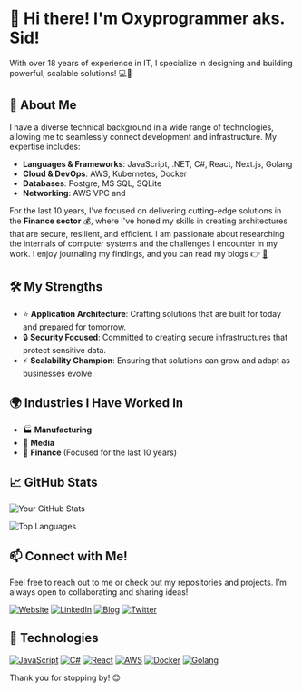# 👋 Hi there! I'm Oxyprogrammer aks. Sid!

With over 18 years of experience in IT, I specialize in designing and building powerful, scalable solutions! 💻🚀

## 🌟 About Me

I have a diverse technical background in a wide range of technologies, allowing me to seamlessly connect development and infrastructure. My expertise includes:

- **Languages & Frameworks**: JavaScript, .NET, C#, React, Next.js, Golang
- **Cloud & DevOps**: AWS, Kubernetes, Docker
- **Databases**: Postgre, MS SQL, SQLite
- **Networking**: AWS VPC and 

For the last 10 years, I've focused on delivering cutting-edge solutions in the **Finance sector** 💰, where I've honed my skills in creating architectures that are secure, resilient, and efficient. 
I am passionate about researching the internals of computer systems and the challenges I encounter in my work. I enjoy journaling my findings, and you can read my blogs 👉 [🔗](https://oxyprogrammer.com)



## 🛠️ My Strengths
- ⭐ **Application Architecture**: Crafting solutions that are built for today and prepared for tomorrow.
- 🔒 **Security Focused**: Committed to creating secure infrastructures that protect sensitive data.
- ⚡ **Scalability Champion**: Ensuring that solutions can grow and adapt as businesses evolve.

## 🌍 Industries I Have Worked In
- 🏭 **Manufacturing**
- 🎥 **Media**
- 💼 **Finance** (Focused for the last 10 years)


## 📈 GitHub Stats

![Your GitHub Stats](https://github-readme-stats.vercel.app/api?username=oxyprogrammer&show_icons=true&hide_title=true&count_private=true&theme=radical)

![Top Languages](https://github-readme-stats.vercel.app/api/top-langs/?username=oxyprogrammer&show_icons=true&theme=radical)


## 📫 Connect with Me!
Feel free to reach out to me or check out my repositories and projects. I’m always open to collaborating and sharing ideas!

[![Website](https://img.shields.io/badge/Website-4E8CBA?style=flat&logo=internet-explorer&logoColor=white)](https://www.siddhartha-sarkar.com) [![LinkedIn](https://img.shields.io/badge/LinkedIn-0072b1?style=flat&logo=linkedin&logoColor=white)](https://www.linkedin.com/in/sid-sarkar/) [![Blog](https://img.shields.io/badge/Blog-FF5722?style=flat&logo=blogger&logoColor=white)](https://oxyprogrammer.com) [![Twitter](https://img.shields.io/badge/Twitter-1DA1F2?style=flat&logo=twitter&logoColor=white)](https://x.com/oxyprogrammer)


## 🏅 Technologies
[![JavaScript](https://img.shields.io/badge/-JavaScript-F7DF1E?style=flat&logo=javascript&logoColor=black)](https://developer.mozilla.org/docs/Web/JavaScript) 
[![C#](https://img.shields.io/badge/-C%23-239120?style=flat&logo=c-sharp&logoColor=white)](https://docs.microsoft.com/en-us/dotnet/csharp/) 
[![React](https://img.shields.io/badge/-React-61DAFB?style=flat&logo=react&logoColor=black)](https://reactjs.org/) 
[![AWS](https://img.shields.io/badge/AWS-232F3E?style=flat&logo=amazonaws&logoColor=white)](https://aws.amazon.com) 
[![Docker](https://img.shields.io/badge/-Docker-2496ED?style=flat&logo=docker&logoColor=white)](https://www.docker.com/) 
[![Golang](https://img.shields.io/badge/-Go-00ADD8?style=flat&logo=go&logoColor=white)](https://golang.org/)


Thank you for stopping by! 😊
